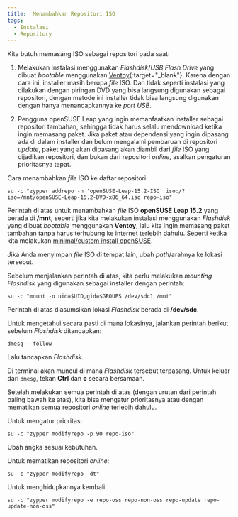 ```yaml
---
title:  Menambahkan Repositori ISO
tags:
  - Instalasi
  - Repository
---
```


Kita butuh memasang ISO sebagai repositori pada saat:

1. Melakukan instalasi menggunakan *Flashdisk*/*USB Flash Drive* yang dibuat *bootable* menggunakan [Ventoy](https://www.ventoy.net){:target="_blank"}. Karena dengan cara ini, installer masih berupa *file* ISO. Dan tidak seperti instalasi yang dilakukan dengan piringan DVD yang bisa langsung digunakan sebagai repositori, dengan metode ini installer tidak bisa langsung digunakan dengan hanya menancapkannya ke *port USB*.

2. Pengguna openSUSE Leap yang ingin memanfaatkan installer sebagai repositori tambahan, sehingga tidak harus selalu mendownload ketika ingin memasang paket. Jika paket atau dependensi yang ingin dipasang ada di dalam installer dan belum mengalami pembaruan di repositori *update*, paket yang akan dipasang akan diambil dari *file* ISO yang dijadikan repositori, dan bukan dari repositori *online*, asalkan pengaturan prioritasnya tepat.

<!--more-->

Cara menambahkan *file* ISO ke daftar repositori:

`su -c "zypper addrepo -n 'openSUSE-Leap-15.2-ISO' iso:/?iso=/mnt/openSUSE-Leap-15.2-DVD-x86_64.iso repo-iso"`

Perintah di atas untuk menambahkan *file* ISO **openSUSE Leap 15.2** yang berada di **/mnt**, seperti jika kita melakukan instalasi menggunakan *Flashdisk* yang dibuat *bootable* menggunakan **Ventoy**, lalu kita ingin memasang paket tambahan tanpa harus terhubung ke internet terlebih dahulu. Seperti ketika kita melakukan [minimal/custom install openSUSE]({{site.baseurl}}/2020/08/23/minimal-custom-install-opensuse.html).

Jika Anda menyimpan *file* ISO di tempat lain, ubah *path*/arahnya ke lokasi tersebut.

Sebelum menjalankan perintah di atas, kita perlu melakukan *mounting* *Flashdisk* yang digunakan sebagai installer dengan perintah:

`su -c "mount -o uid=$UID,gid=$GROUPS /dev/sdc1 /mnt"`

Perintah di atas diasumsikan lokasi *Flashdisk* berada di **/dev/sdc**.

Untuk mengetahui secara pasti di mana lokasinya, jalankan perintah berikut sebelum *Flashdisk* ditancapkan:

`dmesg --follow`

Lalu tancapkan *Flashdisk*.

Di terminal akan muncul di mana *Flashdisk* tersebut terpasang. Untuk keluar dari `dmesg`, tekan **Ctrl** dan **c** secara bersamaan.

Setelah melakukan semua perintah di atas (dengan urutan dari perintah paling bawah ke atas), kita bisa mengatur prioritasnya atau dengan mematikan semua repositori *online* terlebih dahulu.

Untuk mengatur prioritas:

`su -c "zypper modifyrepo -p 90 repo-iso"`

Ubah angka sesuai kebutuhan.

Untuk mematikan repositori *online*:

`su -c "zypper modifyrepo -dt"`

Untuk menghidupkannya kembali:

`su -c "zypper modifyrepo -e repo-oss repo-non-oss repo-update repo-update-non-oss"`

